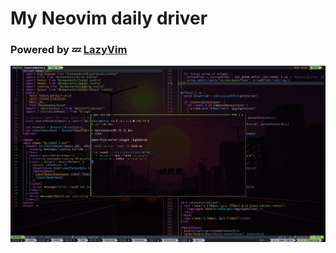 # My Neovim daily driver

### Powered by 💤 [LazyVim](https://github.com/LazyVim/LazyVim)

<img src="neovim_ss.png">
